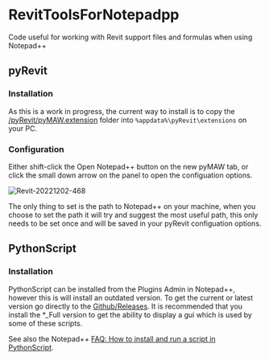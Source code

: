 # RevitToolsForNotepadpp
Code useful for working with Revit support files and formulas when using Notepad++
## pyRevit
### Installation
As this is a work in progress, the current way to install is to copy the [/pyRevit/pyMAW.extension](/pyRevit/pyMAW.extension) folder into `%appdata%\pyRevit\extensions` on your PC.
### Configuration
Either shift-click the Open Notepad++ button on the new pyMAW tab, or click the small down arrow on the panel to open the configuation options.

![Revit-20221202-468](https://user-images.githubusercontent.com/46857735/205176201-5a237456-4d4e-4453-bab1-e59cbcee9883.png)

The only thing to set is the path to Notepad++ on your machine, when you choose to set the path it will try and suggest the most useful path, this only needs to be set once and will be saved in your pyRevit configuation options.
## PythonScript
### Installation
PythonScript can be installed from the Plugins Admin in Notepad++, however this is will install an outdated version. To get the current or latest version go directly to the [Github/Releases](https://github.com/bruderstein/PythonScript/releases). It is recommended that you install the *_Full version to get the ability to display a gui which is used by some of these scripts.

See also the Notepad++ [FAQ: How to install and run a script in PythonScript](https://community.notepad-plus-plus.org/topic/23039/faq-desk-how-to-install-and-run-a-script-in-pythonscript).
